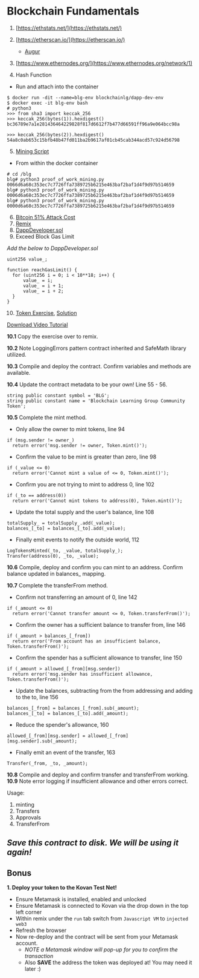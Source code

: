 # Blockchain Fundamentals
1. [https://ethstats.net/](https://ethstats.net/)
2. [https://etherscan.io/](https://etherscan.io/)
    * [Augur](https://etherscan.io/token/REP#readContract)
3. [https://www.ethernodes.org/](https://www.ethernodes.org/network/1)

4. Hash Function
- Run and attach into the container
```
$ docker run -dit --name=blg-env blockchainlg/dapp-dev-env
$ docker exec -it blg-env bash
# python3
>>> from sha3 import keccak_256
>>> keccak_256(bytes(1)).hexdigest()
bc36789e7a1e281436464229828f817d6612f7b477d66591ff96a9e064bcc98a

>>> keccak_256(bytes(2)).hexdigest()
54a8c0ab653c15bfb48b47fd011ba2b9617af01cb45cab344acd57c924d56798
```

5. [Mining Script](https://github.com/Blockchain-Learning-Group/dapp-fundamentals/blob/master/exercises/proof_of_work_mining.py)
- From within the docker container
```
# cd /blg
blg# python3 proof_of_work_mining.py 0066d6a68c353ec7c7726ffa7389725b6215e463baf2baf1d4f9d97b514659
blg# python3 proof_of_work_mining.py 0006d6a68c353ec7c7726ffa7389725b6215e463baf2baf1d4f9d97b514659
blg# python3 proof_of_work_mining.py 0000d6a68c353ec7c7726ffa7389725b6215e463baf2baf1d4f9d97b514659
```
6. [Bitcoin 51% Attack Cost](https://gobitcoin.io/tools/cost-51-attack/)
7. [Remix](https://ethereum.github.io/browser-solidity/#version=soljson-v0.4.15+commit.bbb8e64f.js)
8. [DappDeveloper.sol](https://github.com/Blockchain-Learning-Group/dapp-fundamentals/blob/master/exercises/DappDeveloper.sol)
9. Exceed Block Gas Limit

_Add the below to DappDeveloper.sol_
```
uint256 value_;

function reachGasLimit() {
  for (uint256 i = 0; i < 10**18; i++) {
      value_ = i;
      value_ = i + 1;
      value_ = i + 2;
  }
}
```
10. [Token Exercise](https://github.com/Blockchain-Learning-Group/dapp-fundamentals/blob/master/exercises/Token.sol), [Solution](https://raw.githubusercontent.com/Blockchain-Learning-Group/dapp-fundamentals/master/solutions/Token.sol)

[Download Video Tutorial](https://github.com/Blockchain-Learning-Group/dapp-fundamentals/raw/master/course-content/video-tutorials/token-development.mp4)

__10.1__ Copy the exercise over to remix.

__10.2__ Note LoggingErrors pattern contract inherited and SafeMath library utilized.

__10.3__ Compile and deploy the contract. Confirm variables and methods are available.

__10.4__ Update the contract metadata to be your own! Line 55 - 56.
```
string public constant symbol = 'BLG';
string public constant name = 'Blockchain Learning Group Community Token';
```

__10.5__ Complete the mint method.
  - Only allow the owner to mint tokens, line 94
  ```
  if (msg.sender != owner_)
    return error('msg.sender != owner, Token.mint()');
  ```
  - Confirm the value to be mint is greater than zero, line 98
  ```
  if (_value <= 0)
    return error('Cannot mint a value of <= 0, Token.mint()');
  ```
  - Confirm you are not trying to mint to address 0, line 102
  ```
  if (_to == address(0))
    return error('Cannot mint tokens to address(0), Token.mint()');
  ```
  - Update the total supply and the user's balance, line 108
  ```
  totalSupply_ = totalSupply_.add(_value);
  balances_[_to] = balances_[_to].add(_value);
  ```
  - Finally emit events to notify the outside world, 112
  ```
  LogTokensMinted(_to, _value, totalSupply_);
  Transfer(address(0), _to, _value);
  ```

__10.6__ Compile, deploy and confirm you can mint to an address. Confirm balance updated in balances_ mapping.

__10.7__ Complete the transferFrom method.
  - Confirm not transferring an amount of 0, line 142
  ```
  if (_amount <= 0)
    return error('Cannot transfer amount <= 0, Token.transferFrom()');
  ```
  - Confirm the owner has a sufficient balance to transfer from, line 146
  ```
  if (_amount > balances_[_from])
    return error('From account has an insufficient balance, Token.transferFrom()');
  ```
  - Confirm the spender has a sufficient allowance to transfer, line 150
  ```
  if (_amount > allowed_[_from][msg.sender])
    return error('msg.sender has insufficient allowance, Token.transferFrom()');
  ```
  - Update the balances, subtracting from the from addressing and adding to the to, line 156
  ```
  balances_[_from] = balances_[_from].sub(_amount);
  balances_[_to] = balances_[_to].add(_amount);
  ```
  - Reduce the spender's allowance,  160
  ```
  allowed_[_from][msg.sender] = allowed_[_from][msg.sender].sub(_amount);
  ```
  - Finally emit an event of the transfer, 163
  ```
  Transfer(_from, _to, _amount);
  ```

__10.8__ Compile and deploy and confirm transfer and transferFrom working.  
__10.9__ Note error logging if insufficient allowance and other errors correct.

Usage:
1. minting
2. Transfers
3. Approvals
4. TransferFrom

*Save this contract to disk. We will be using it again!*
---
## Bonus
__1. Deploy your token to the Kovan Test Net!__
- Ensure Metamask is installed, enabled and unlocked
- Ensure Metamask is connected to Kovan via the drop down in the top left corner
- Within remix under the `run` tab switch from `Javascript VM` to `injected web3`
- Refresh the browser
- Now re-deploy and the contract will be sent from your Metamask account.
  - *NOTE a Metamask window will pop-up for you to confirm the transaction*
  - Also __SAVE__ the address the token was deployed at! You may need it later :)
